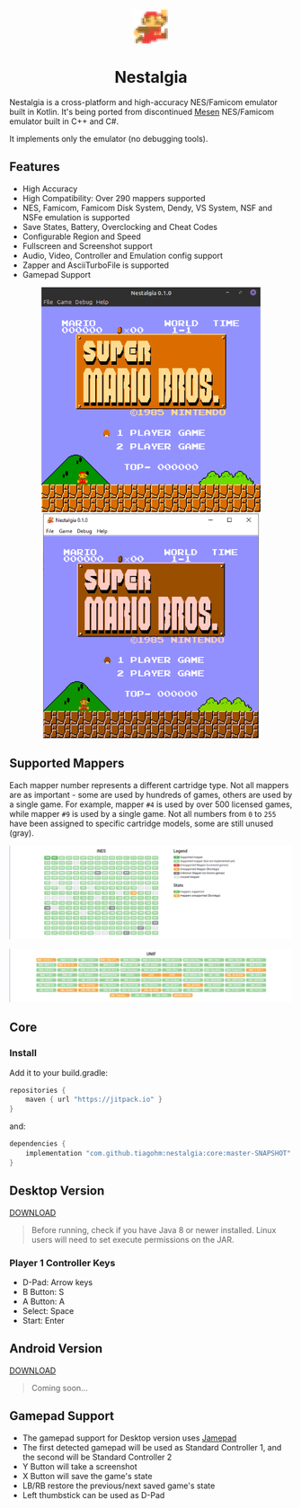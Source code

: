 <p align="center">
<img src="https://github.com/tiagohm/nestalgia/blob/master/docs/logo.png?raw=true" height="64" alt="Nestalgia" />
</p>

<h1 align="center">Nestalgia</h1>

Nestalgia is a cross-platform and high-accuracy NES/Famicom emulator built in Kotlin. It's being ported from
discontinued [Mesen](https://github.com/SourMesen/Mesen) NES/Famicom emulator built in C++ and C#.

It implements only the emulator (no debugging tools).

## Features

* High Accuracy
* High Compatibility: Over 290 mappers supported
* NES, Famicom, Famicom Disk System, Dendy, VS System, NSF and NSFe emulation is supported
* Save States, Battery, Overclocking and Cheat Codes
* Configurable Region and Speed
* Fullscreen and Screenshot support
* Audio, Video, Controller and Emulation config support
* Zapper and AsciiTurboFile is supported
* Gamepad Support

<p align="center">
<img src="https://github.com/tiagohm/nestalgia/blob/master/docs/1.png?raw=true" height="400" alt="Nestalgia" />
<img src="https://github.com/tiagohm/nestalgia/blob/master/docs/2.png?raw=true" height="400" alt="Nestalgia" />
</p>

## Supported Mappers

Each mapper number represents a different cartridge type. Not all mappers are as important - some are used by hundreds
of games, others are used by a single game. For example, mapper `#4` is used by over 500 licensed games, while
mapper `#9` is used by a single game. Not all numbers from `0` to `255` have been assigned to specific cartridge models,
some are still unused (gray).

![](ines.png)

![](unif.png)

## Core

### Install

Add it to your build.gradle:

```gradle
repositories {
    maven { url "https://jitpack.io" }
}
```

and:

```gradle
dependencies {
    implementation "com.github.tiagohm:nestalgia:core:master-SNAPSHOT"
}
```

## Desktop Version

[DOWNLOAD](https://raw.githubusercontent.com/tiagohm/nestalgia/master/desktop/nestalgia.jar)

> Before running, check if you have Java 8 or newer installed. Linux users will need to set execute permissions on the
JAR.

### Player 1 Controller Keys

* D-Pad: Arrow keys
* B Button: S
* A Button: A
* Select: Space
* Start: Enter

## Android Version

[DOWNLOAD]()

> Coming soon...

## Gamepad Support

* The gamepad support for Desktop version uses [Jamepad](https://github.com/williamahartman/Jamepad)
* The first detected gamepad will be used as Standard Controller 1, and the second will be Standard Controller 2
* Y Button will take a screenshot
* X Button will save the game's state
* LB/RB restore the previous/next saved game's state
* Left thumbstick can be used as D-Pad